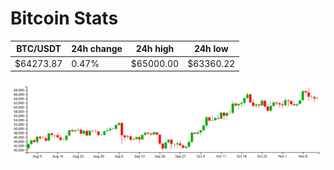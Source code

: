 # Bitcoin Stats

BTC/USDT|24h change|24h high|24h low|
|---|---|---|---|
|$64273.87|0.47%|$65000.00|$63360.22|

<img src="./chart.svg">
